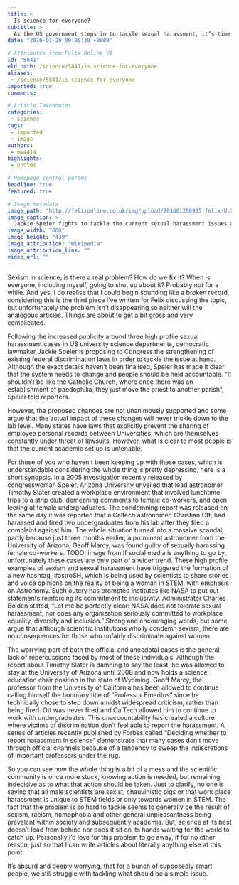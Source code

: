 ```yaml
---
title: >
  Is science for everyone?
subtitle: >
  As the US government steps in to tackle sexual harassment, it’s time to ask, what is it going to take to fix this problem?
date: "2016-01-29 09:05:39 +0000"

# Attributes from Felix Online V1
id: "5841"
old_path: /science/5841/is-science-for-everyone
aliases:
 - /science/5841/is-science-for-everyone
imported: true
comments:

# Article Taxonomies
categories:
 - science
tags:
 - imported
 - image
authors:
 - mw4414
highlights:
 - photos

# Homepage control params
headline: true
featured: true

# Image metadata
image_path: "http://felixonline.co.uk/img/upload/201601290905-felix-U.S.-Rep.-Jackie-Spieir.jpg"
image_caption: >
  Jackie Speier fights to tackle the current sexual harassment issues and the lack of repercussions.
image_width: "660"
image_height: "439"
image_attribution: "Wikipedia"
image_attribution_link: ""
video_url: ""
---
```


Sexism in science; is there a real problem? How do we fix it? When is everyone, including myself, going to shut up about it? Probably not for a while. And yes, I do realise that I could begin sounding like a broken record, considering this is the third piece I’ve written for Felix discussing the topic, but unfortunately the problem isn’t disappearing so neither will the analogous articles. Things are about to get a bit gross and very complicated.

Following the increased publicity around three high profile sexual harassment cases in US university science departments, democratic lawmaker Jackie Speier is proposing to Congress the strengthening of existing federal discrimination laws in order to tackle the issue at hand. Although the exact details haven’t been finalised, Speier has made it clear that the system needs to change and people should be held accountable. “It shouldn’t be like the Catholic Church, where once there was an establishment of paedophilia, they just move the priest to another parish”, Speier told reporters.

However, the proposed changes are not unanimously supported and some argue that the actual impact of these changes will never trickle down to the lab level. Many states have laws that explicitly prevent the sharing of employee personal records between Universities, which are themselves constantly under threat of lawsuits. However, what is clear to most people is that the current academic set up is untenable.

For those of you who haven’t been keeping up with these cases, which is understandable considering the whole thing is pretty depressing, here is a short synopsis. In a 2005 investigation recently released by congresswoman Speier, Arizona University unveiled that lead astronomer Timothy Slater created a workplace environment that involved lunchtime trips to a strip club, demeaning comments to female co-workers, and open leering at female undergraduates. The condemning report was released on the same day it was reported that a Caltech astronomer, Christian Ott, had harassed and fired two undergraduates from his lab after they filed a complaint against him. The whole situation turned into a massive scandal, partly because just three months earlier, a prominent astronomer from the University of Arizona, Geoff Marcy, was found guilty of sexually harassing female co-workers.
TODO: image from
If social media is anything to go by, unfortunately these cases are only part of a wider trend. These high profile examples of sexism and sexual harassment have triggered the formation of a new hashtag, #astroSH, which is being used by scientists to share stories and voice opinions on the reality of being a woman in STEM, with emphasis on Astronomy. Such outcry has prompted institutes like NASA to put out statements reinforcing its commitment to inclusivity. Administrator Charles Bolden stated, “Let me be perfectly clear: NASA does not tolerate sexual harassment, nor does any organization seriously committed to workplace equality, diversity and inclusion.” Strong and encouraging words, but some argue that although scientific institutions wholly condemn sexism, there are no consequences for those who unfairly discriminate against women.

The worrying part of both the official and anecdotal cases is the general lack of repercussions faced by most of these individuals. Although the report about Timothy Slater is damning to say the least, he was allowed to stay at the University of Arizona until 2008 and now holds a science education chair position in the state of Wyoming. Geoff Marcy, the professor from the University of California has been allowed to continue calling himself the honorary title of “Professor Emeritus” since he technically chose to step down amidst widespread criticism, rather than being fired. Ott was never fired and CalTech allowed him to continue to work with undergraduates. This unaccountability has created a culture where victims of discrimination don’t feel able to report the harassment. A series of articles recently published by Forbes called “Deciding whether to report harassment in science” demonstrate that many cases don’t move through official channels because of a tendency to sweep the indiscretions of important professors under the rug.

So you can see how the whole thing is a bit of a mess and the scientific community is once more stuck, knowing action is needed, but remaining indecisive as to what that action should be taken. Just to clarify, no one is saying that all male scientists are sexist, chauvinistic pigs or that work place harassment is unique to STEM fields or only towards women in STEM. The fact that the problem is so hard to tackle seems to generally be the result of sexism, racism, homophobia and other general unpleasantness being prevalent within society and subsequently academia. But, science at its best doesn’t lead from behind nor does it sit on its hands waiting for the world to catch up. Personally I’d love for this problem to go away, if for no other reason, just so that I can write articles about literally anything else at this point.

It’s absurd and deeply worrying, that for a bunch of supposedly smart people, we still struggle with tackling what should be a simple issue.
